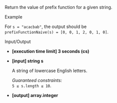 
Return the value of  prefix function  for a given string.

Example

For  `s = "acacbab"`, the output should be  
`prefixFunctionNaive(s) = [0, 0, 1, 2, 0, 1, 0]`.

Input/Output

-   **[execution time limit] 3 seconds (cs)**
    
-   **[input] string s**
    
    A string of lowercase English letters.
    
    _Guaranteed constraints:_  
    `5 ≤ s.length ≤ 10`.
    
-   **[output] array.integer**
